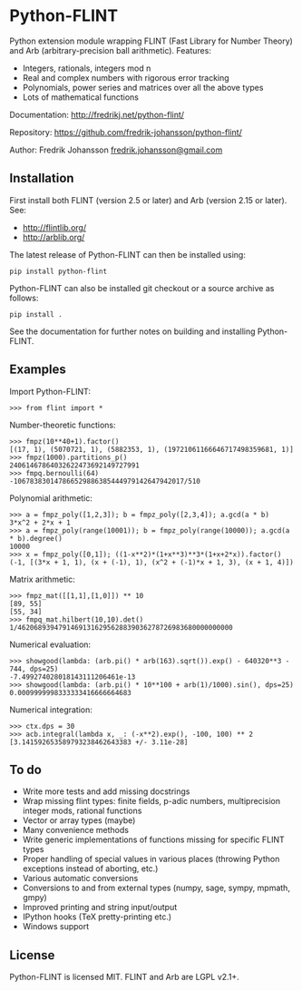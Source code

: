 Python-FLINT
============

Python extension module wrapping FLINT (Fast Library for Number Theory)
and Arb (arbitrary-precision ball arithmetic). Features:

* Integers, rationals, integers mod n
* Real and complex numbers with rigorous error tracking
* Polynomials, power series and matrices over all the above types
* Lots of mathematical functions

Documentation: http://fredrikj.net/python-flint/

Repository: https://github.com/fredrik-johansson/python-flint/

Author: Fredrik Johansson <fredrik.johansson@gmail.com>

Installation
------------

First install both FLINT (version 2.5 or later) and Arb (version 2.15 or later).
See:

* http://flintlib.org/
* http://arblib.org/

The latest release of Python-FLINT can then be installed using:

    pip install python-flint

Python-FLINT can also be installed git checkout or a source archive
as follows:

    pip install .

See the documentation for further notes on building and installing
Python-FLINT.

Examples
-------------------------------------

Import Python-FLINT:

    >>> from flint import *

Number-theoretic functions:

    >>> fmpz(10**40+1).factor()
    [(17, 1), (5070721, 1), (5882353, 1), (19721061166646717498359681, 1)]
    >>> fmpz(1000).partitions_p()
    24061467864032622473692149727991
    >>> fmpq.bernoulli(64)
    -106783830147866529886385444979142647942017/510

Polynomial arithmetic:

    >>> a = fmpz_poly([1,2,3]); b = fmpz_poly([2,3,4]); a.gcd(a * b)
    3*x^2 + 2*x + 1
    >>> a = fmpz_poly(range(10001)); b = fmpz_poly(range(10000)); a.gcd(a * b).degree()
    10000
    >>> x = fmpz_poly([0,1]); ((1-x**2)*(1+x**3)**3*(1+x+2*x)).factor()
    (-1, [(3*x + 1, 1), (x + (-1), 1), (x^2 + (-1)*x + 1, 3), (x + 1, 4)])

Matrix arithmetic:

    >>> fmpz_mat([[1,1],[1,0]]) ** 10
    [89, 55]
    [55, 34]
    >>> fmpq_mat.hilbert(10,10).det()
    1/46206893947914691316295628839036278726983680000000000

Numerical evaluation:

    >>> showgood(lambda: (arb.pi() * arb(163).sqrt()).exp() - 640320**3 - 744, dps=25)
    -7.499274028018143111206461e-13
    >>> showgood(lambda: (arb.pi() * 10**100 + arb(1)/1000).sin(), dps=25)
    0.0009999998333333416666664683

Numerical integration:

    >>> ctx.dps = 30
    >>> acb.integral(lambda x, _: (-x**2).exp(), -100, 100) ** 2
    [3.141592653589793238462643383 +/- 3.11e-28]

To do
-------------------------------------

* Write more tests and add missing docstrings
* Wrap missing flint types: finite fields, p-adic numbers, multiprecision integer mods, rational functions
* Vector or array types (maybe)
* Many convenience methods
* Write generic implementations of functions missing for specific FLINT types
* Proper handling of special values in various places (throwing Python exceptions instead of aborting, etc.)
* Various automatic conversions
* Conversions to and from external types (numpy, sage, sympy, mpmath, gmpy)
* Improved printing and string input/output
* IPython hooks (TeX pretty-printing etc.)
* Windows support

License
------------

Python-FLINT is licensed MIT. FLINT and Arb are LGPL v2.1+.

